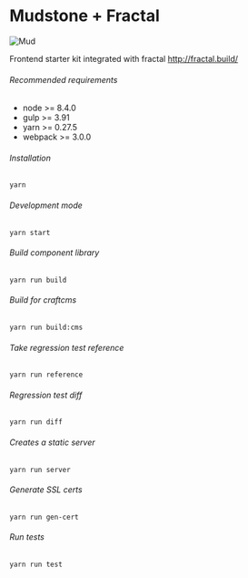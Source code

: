 # Mudstone + Fractal
![Mud](http://ournameismud.co.uk/css/images/maps-icon.png)

Frontend starter kit integrated with fractal
http://fractal.build/

###### Recommended requirements
- node >= 8.4.0
- gulp >= 3.91
- yarn >= 0.27.5
- webpack >= 3.0.0

###### Installation

`yarn`

###### Development mode

`yarn start`

###### Build component library
`yarn run build`

###### Build for craftcms
`yarn run build:cms`

###### Take regression test reference
`yarn run reference`

###### Regression test diff 
`yarn run diff`

###### Creates a static server
`yarn run server`

###### Generate SSL certs
`yarn run gen-cert`

###### Run tests
`yarn run test`
